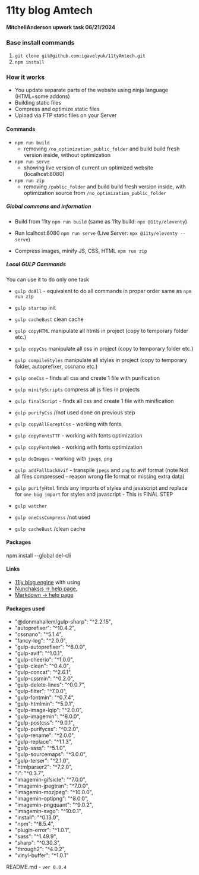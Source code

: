 
#  11ty blog Amtech
#### MitchellAnderson upwork task 06/21/2024

### Base install commands
1. `git clone git@github.com:igavelyuk/11tyAmtech.git`
2. `npm install`


### How it works
- You update separate parts of the website using ninja language (HTML+some addons)
- Building static files
- Compress and optimize static files
- Upload via FTP static files on your Server

#### Commands
- `npm run build`
  - removing `/no_optimization_public_folder` and build build fresh version inside, without optimization
- `npm run serve`
  - showing live version of current un optimized website (localhost:8080)
- `npm run zip`
  - removing `/public_folder` and build build fresh version inside, with optimization source from `/no_optimization_public_folder`

##### Global commans and information

  - Build from 11ty `npm run build` (same as 11ty build: `npx @11ty/eleventy`)

  - Run lcalhost:8080 `npm run serve` (Live Server: `npx @11ty/eleventy --serve`)

  - Compress images, minify JS, CSS, HTML `npm run zip`

##### Local GULP Commands
You can use it to do only one task
 - `gulp doAll` - equivalent to do all commands in proper order same as `npm run zip`
 - `gulp startup` init
 - `gulp cacheBust` clean cache
 - `gulp copyHTML` manipulate all htmls in project (copy to temporary folder etc.)
 - `gulp copyCss` manipulate all css in project (copy to temporary folder etc.)
 - `gulp compileStyles` manipulate all styles in project (copy to temporary folder, autoprefixer, cssnano etc.)
 - `gulp oneCss` - finds all css and create 1 file with purification
 - `gulp minifyScripts` compress all js files in projects
 - `gulp finalScript` - finds all css and create 1 file with minification
 - `gulp purifyCss` //not used done on previous step

 - `gulp copyAllExceptCss` - working with fonts
 - `gulp copyFontsTTF` - working with fonts optimization
 - `gulp copyFontsWeb` - working with fonts optimization

 - `gulp doImages` - working with `jpegs`, `png`
 - `gulp addFallbackAvif` - transpile `jpegs` and `png` to avif format (note Not all files compressed - reason wrong file format or missing extra data)
 - `gulp purifyHtml` finds any imports of styles and javascript and replace for `one big import` for styles and javascript - This is FINAL STEP

 - `gulp watcher`
 - `gulp oneCssCompress` /not used
 - `gulp cacheBust` /clean cache


#### Packages
npm install --global del-cli

#### Links

- [11ly blog engine](https://www.11ty.dev/docs/)
with using
- [Nunchaksjs -> help page](https://mozilla.github.io/nunjucks/),
- [Markdown -> help page](https://www.markdownguide.org/basic-syntax/)

#### Packages used
 - "@donmahallem/gulp-sharp": "^2.2.15",
 - "autoprefixer": "^10.4.2",
 - "cssnano": "^5.1.4",
 - "fancy-log": "^2.0.0",
 - "gulp-autoprefixer": "^8.0.0",
 - "gulp-avif": "^1.0.1",
 - "gulp-cheerio": "^1.0.0",
 - "gulp-clean": "^0.4.0",
 - "gulp-concat": "^2.6.1",
 - "gulp-cssmin": "^0.2.0",
 - "gulp-delete-lines": "^0.0.7",
 - "gulp-filter": "^7.0.0",
 - "gulp-fontmin": "^0.7.4",
 - "gulp-htmlmin": "^5.0.1",
 - "gulp-image-lqip": "^2.0.0",
 - "gulp-imagemin": "^8.0.0",
 - "gulp-postcss": "^9.0.1",
 - "gulp-purifycss": "^0.2.0",
 - "gulp-rename": "^2.0.0",
 - "gulp-replace": "^1.1.3",
 - "gulp-sass": "^5.1.0",
 - "gulp-sourcemaps": "^3.0.0",
 - "gulp-terser": "^2.1.0",
 - "htmlparser2": "^7.2.0",
 - "i": "^0.3.7",
 - "imagemin-gifsicle": "^7.0.0",
 - "imagemin-jpegtran": "^7.0.0",
 - "imagemin-mozjpeg": "^10.0.0",
 - "imagemin-optipng": "^8.0.0",
 - "imagemin-pngquant": "^9.0.2",
 - "imagemin-svgo": "^10.0.1",
 - "install": "^0.13.0",
 - "npm": "^8.5.4",
 - "plugin-error": "^1.0.1",
 - "sass": "^1.49.9",
 - "sharp": "^0.30.3",
 - "through2": "^4.0.2",
 - "vinyl-buffer": "^1.0.1"

README.md - `ver 0.0.4`
